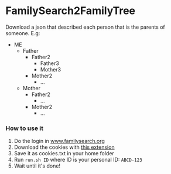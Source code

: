 # FamilySearch2FamilyTree

Download a json that described each person that is the parents of someone.
E.g:

- ME
  - Father
    - Father2
      - Father3
      - Mother3
    - Mother2
      - ...
  - Mother
    - Father2
      - ...
    - Mother2
      - ...

### How to use it
1. Do the login in www.familysearch.org
2. Download the cookies with [this extension](https://chrome.google.com/webstore/detail/cookiestxt/njabckikapfpffapmjgojcnbfjonfjfg?hl=pt-BR)
3. Save it as cookies.txt in your home folder
4. Run `run.sh ID` where ID is your personal ID: `ABCD-123`
5. Wait until it's done!
